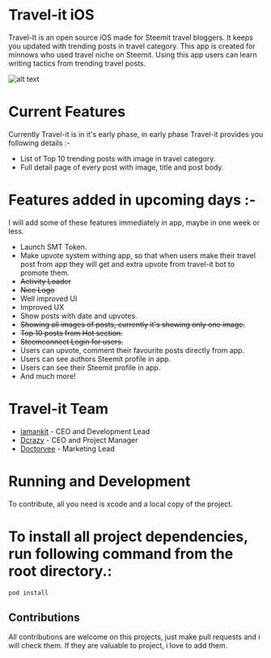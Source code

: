 # Travel-it iOS
Travel-It is an open source iOS made for Steemit travel bloggers. It keeps you updated with trending posts in travel category. This app is created for minnows who used travel niche on Steemit. Using this app users can learn writing tactics from trending travel posts. 

![alt text](https://media.giphy.com/media/5hb5fOl6yJJES0LAVX/giphy.gif)

# Current Features
Currently Travel-it is in it's early phase, in early phase Travel-it provides you following details :-
- List of Top 10 trending posts with image in travel category.
- Full detail page of every post with image, title and post body.

# Features added in upcoming days :-
I will add some of these features immediately in app, maybe in one week or less.
- Launch SMT Token.
- Make upvote system withing app, so that when users make their travel post from app they will get and extra upvote from travel-it bot to promote them.
- ~~Activity Loader~~
- ~~Nice Logo~~
- Well improved UI
- Improved UX
- Show posts with date and upvotes.
- ~~Showing all images of posts, currently it's showing only one image.~~
- ~~Top 10 posts from Hot section.~~
- ~~Steemconnect Login for users.~~
- Users can upvote, comment their favourite posts directly from app.
- Users can see authors Steemit profile in app.
- Users can see their Steemit profile in app.
- And much more!

# Travel-it Team
- [iamankit](www.steemit.com/@iamankit) - CEO and Development Lead
- [Dcrazy](www.steemit.com/@dcrazy) - CEO and Project Manager
- [Doctorvee](www.steemit.com/@doctorvee) - Marketing Lead

# Running and Development

To contribute, all you need is xcode and a local copy of the project.

# To install all project dependencies, run following command from the root directory.:

```
pod install
```
## Contributions
All contributions are welcome on this projects, just make pull requests and i will check them. If they are valuable to project, i love to add them.
